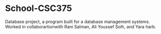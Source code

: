 # School-CSC375
Database project, a program built for a database management systems. Worked in collaborartionwith Rani Salman, Ali Youssef Solh, and Yara harb.
